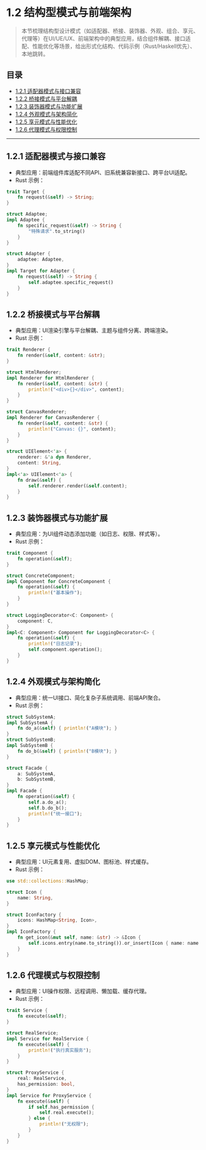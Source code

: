 # 1.2 结构型模式与前端架构

> 本节梳理结构型设计模式（如适配器、桥接、装饰器、外观、组合、享元、代理等）在UI/UE/UX、前端架构中的典型应用，结合组件解耦、接口适配、性能优化等场景，给出形式化结构、代码示例（Rust/Haskell优先）、本地跳转。

## 目录

- [1.2.1 适配器模式与接口兼容](#121-适配器模式与接口兼容)
- [1.2.2 桥接模式与平台解耦](#122-桥接模式与平台解耦)
- [1.2.3 装饰器模式与功能扩展](#123-装饰器模式与功能扩展)
- [1.2.4 外观模式与架构简化](#124-外观模式与架构简化)
- [1.2.5 享元模式与性能优化](#125-享元模式与性能优化)
- [1.2.6 代理模式与权限控制](#126-代理模式与权限控制)

---

## 1.2.1 适配器模式与接口兼容

- 典型应用：前端组件库适配不同API、旧系统兼容新接口、跨平台UI适配。
- Rust 示例：
```rust
trait Target {
    fn request(&self) -> String;
}

struct Adaptee;
impl Adaptee {
    fn specific_request(&self) -> String {
        "特殊请求".to_string()
    }
}

struct Adapter {
    adaptee: Adaptee,
}
impl Target for Adapter {
    fn request(&self) -> String {
        self.adaptee.specific_request()
    }
}
```

## 1.2.2 桥接模式与平台解耦

- 典型应用：UI渲染引擎与平台解耦、主题与组件分离、跨端渲染。
- Rust 示例：
```rust
trait Renderer {
    fn render(&self, content: &str);
}

struct HtmlRenderer;
impl Renderer for HtmlRenderer {
    fn render(&self, content: &str) {
        println!("<div>{}</div>", content);
    }
}

struct CanvasRenderer;
impl Renderer for CanvasRenderer {
    fn render(&self, content: &str) {
        println!("Canvas: {}", content);
    }
}

struct UIElement<'a> {
    renderer: &'a dyn Renderer,
    content: String,
}
impl<'a> UIElement<'a> {
    fn draw(&self) {
        self.renderer.render(&self.content);
    }
}
```

## 1.2.3 装饰器模式与功能扩展

- 典型应用：为UI组件动态添加功能（如日志、权限、样式等）。
- Rust 示例：
```rust
trait Component {
    fn operation(&self);
}

struct ConcreteComponent;
impl Component for ConcreteComponent {
    fn operation(&self) {
        println!("基本操作");
    }
}

struct LoggingDecorator<C: Component> {
    component: C,
}
impl<C: Component> Component for LoggingDecorator<C> {
    fn operation(&self) {
        println!("日志记录");
        self.component.operation();
    }
}
```

## 1.2.4 外观模式与架构简化

- 典型应用：统一UI接口、简化复杂子系统调用、前端API聚合。
- Rust 示例：
```rust
struct SubSystemA;
impl SubSystemA {
    fn do_a(&self) { println!("A模块"); }
}
struct SubSystemB;
impl SubSystemB {
    fn do_b(&self) { println!("B模块"); }
}

struct Facade {
    a: SubSystemA,
    b: SubSystemB,
}
impl Facade {
    fn operation(&self) {
        self.a.do_a();
        self.b.do_b();
        println!("统一接口");
    }
}
```

## 1.2.5 享元模式与性能优化

- 典型应用：UI元素复用、虚拟DOM、图标池、样式缓存。
- Rust 示例：
```rust
use std::collections::HashMap;

struct Icon {
    name: String,
}

struct IconFactory {
    icons: HashMap<String, Icon>,
}
impl IconFactory {
    fn get_icon(&mut self, name: &str) -> &Icon {
        self.icons.entry(name.to_string()).or_insert(Icon { name: name.to_string() })
    }
}
```

## 1.2.6 代理模式与权限控制

- 典型应用：UI操作权限、远程调用、懒加载、缓存代理。
- Rust 示例：
```rust
trait Service {
    fn execute(&self);
}

struct RealService;
impl Service for RealService {
    fn execute(&self) {
        println!("执行真实服务");
    }
}

struct ProxyService {
    real: RealService,
    has_permission: bool,
}
impl Service for ProxyService {
    fn execute(&self) {
        if self.has_permission {
            self.real.execute();
        } else {
            println!("无权限");
        }
    }
}
``` 